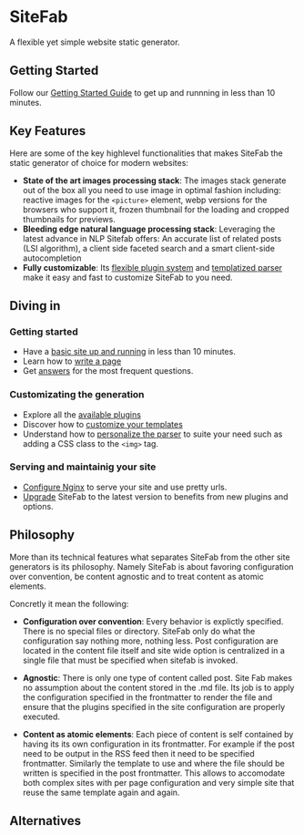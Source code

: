 # SiteFab

A flexible yet simple website static generator.

## Getting Started
Follow our [Getting Started Guide](/documentation/getting_started.md) to get up and runnning in less than 10 minutes.

## Key Features

Here are some of the key highlevel functionalities that makes SiteFab the static generator of choice for modern websites: 

- **State of the art images processing stack**: The images stack generate out of the box all you need to use image in optimal fashion including: reactive images for the `<picture>` element, webp versions for the browsers who support it, frozen thumbnail for the loading and cropped thumbnails for previews.
- **Bleeding edge natural language processing stack**: Leveraging the latest advance in NLP Sitefab offers: An accurate list of related posts (LSI algorithm), a client side faceted search and a smart client-side autocompletion
- **Fully customizable**: Its [flexible plugin system](/documentation/plugins.md) and [templatized parser](/documentation/parser.md) make it easy and fast to customize SiteFab to you need.

## Diving in

### Getting started

- Have a  [basic site up and running](/documentation/getting_started.md)  in less than 10 minutes.
- Learn how to [write a page](/documentation/page.md)
- Get [answers](/documentation/faq.md) for the most frequent questions.

### Customizating the generation

- Explore all the [available plugins](/documentation/plugin_list.md)
- Discover how to [customize your templates](/documentation/templates.md)
- Understand how to [personalize the parser](/documentation/parser.md) to suite your need such as adding a CSS class to the `<img>` tag.

### Serving and maintainig your site

- [Configure Nginx](/documentation/nginx_install.md) to serve your site and use pretty urls.
- [Upgrade](/documentation/upgrade.md) SiteFab to the latest version to benefits from new plugins and options.

## Philosophy

More than its technical features what separates SiteFab from the other site generators is its philosophy.
Namely SiteFab is about favoring configuration over convention, be content agnostic and to treat 
content as atomic elements.

Concretly it mean the following:

- **Configuration over convention**: Every behavior is explictly specified. There is no special files or directory. SiteFab only
 do what the configuration say nothing more, nothing less. Post configuration are located in the content file itself and site wide
 option is centralized in a single file that must be specified when sitefab is invoked.

- **Agnostic**: There is only one type of content called post. Site Fab makes no assumption about the content stored 
    in the .md file. Its job is to apply the configuration specified in the frontmatter to render the file and ensure that
    the plugins specified in the site configuration are properly executed.

- **Content as atomic elements**: Each piece of content is self contained by having its its own configuration in its frontmatter. For
 example if the post need to be output in the RSS feed then it need to be specified frontmatter. Similarly the template to use 
 and where the file should be written is specified in the post frontmatter. This allows to accomodate both complex sites with per page
 configuration and very simple site that reuse the same template again and again.

## Alternatives
